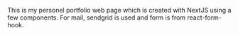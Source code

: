 This is my personel portfolio web page which is created with NextJS using a few components. For mail, sendgrid is used and form is from react-form-hook.
